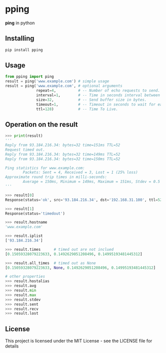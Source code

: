 # pping

**ping** in python

## Installing

```python
pip install pping
```

## Usage

```python
from pping import ping
result = ping('www.example.com') # simple usage
result = ping('www.example.com', # optional arguments
              repeat=4,          # -- Number of echo requests to send.
              interval=1,        # -- Time in seconds interval between each request.
              size=32,           # -- Send buffer size in bytes.
              timeout=1,         # -- Timeout in seconds to wait for each reply.
              ttl=128)           # -- Time To Live.
```

## Operation on the result

```python
>>> print(result)
'''
Reply from 93.184.216.34: bytes=32 time=151ms TTL=52
Request timed out.
Reply from 93.184.216.34: bytes=32 time=149ms TTL=52
Reply from 93.184.216.34: bytes=32 time=150ms TTL=52

Ping statistics for www.example.com:
        Packets: Sent = 4, Received = 3, Lost = 1 (25% loss)
Approximate round trip times in milli-seconds:
        Average = 150ms, Minimum = 149ms, Maximum = 151ms, Stdev = 0.5
'''
```

```python
>>> result[0]
Response(status='ok', src='93.184.216.34', dst='192.168.31.100', ttl=52, size=32, seq=1, rtt=0.15059328079223633)

>>> result[1]
Response(status='timedout')
```

```python
>>> result.hostname
'www.example.com'

>>> result.iplist
['93.184.216.34']
```

```python
>>> result.times      # timed out are not inclued
[0.15059328079223633, 0.1492629051208496, 0.14995193481445312]

>>> result.all_times  # timed out as None
[0.15059328079223633, None, 0.1492629051208496, 0.14995193481445312]
```

```python
# other properties
>>> result.hostalias
>>> result.avg
>>> result.min
>>> result.max
>>> result.stdev
>>> result.sent
>>> result.recv
>>> result.lost
```

## License

This project is licensed under the MIT License - see the LICENSE file for details
